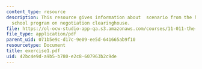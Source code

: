 ```yaml
---
content_type: resource
description: This resource gives information about  scenario from the harvard law
  school program on negotiation clearinghouse.
file: https://ol-ocw-studio-app-qa.s3.amazonaws.com/courses/11-011-the-art-and-science-of-negotiation-spring-2006/42bc4e9da9b5b780e2c8607963b2c9de_exercise1.pdf
file_type: application/pdf
parent_uid: 071b5e9c-d17c-9e09-ee5d-641665ab9f10
resourcetype: Document
title: exercise1.pdf
uid: 42bc4e9d-a9b5-b780-e2c8-607963b2c9de
---
```

